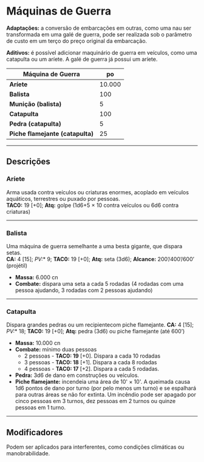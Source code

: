 # Máquinas de Guerra

**Adaptações:** a conversão de embarcações em outras, como uma nau ser transformada em uma galé de guerra, pode ser realizada sob o parâmetro de custo em um terço do preço original da embarcação. 

**Aditivos:** é possível adicionar maquinário de guerra em veículos, como uma catapulta ou um aríete. A galé de guerra já possui um aríete.

| **Máquina de Guerra**            | **po** |
| -------------------------------- | ------ |
| **Aríete**                       | 10.000 |
| **Balista**                      | 100    |
| **Munição (balista)**            | 5      |
| **Catapulta**                    | 100    |
| **Pedra (catapulta)**            | 5      |
| **Piche flamejante (catapulta)** | 25     |

---

## Descrições

### Aríete 
Arma usada contra veículos ou criaturas enormes, acoplado em veículos aquáticos, terrestres ou puxado por pessoas.  
**TAC0:** 19 [+0]; **Atq:** golpe (1d6+5 × 10 contra veículos ou 6d6 contra criaturas)

---

### Balista
Uma máquina de guerra semelhante a uma besta gigante, que dispara setas.  
**CA:** 4 [15]; **PV*:** 9; **TAC0:** 19 [+0]; **Atq:** seta (3d6); **Alcance:** 200’/400’/600’ (projétil)  

- **Massa:** 6.000 cn  
- **Combate:** dispara uma seta a cada 5 rodadas (4 rodadas com uma pessoa ajudando, 3 rodadas com 2 pessoas ajudando)

---

### Catapulta
Dispara grandes pedras ou um recipientecom piche flamejante.
**CA:** 4 [15]; **PV*:** 18; **TAC0:** 19 [+0]; **Atq:** pedra (3d6) ou piche flamejante (até 600’)
 
- **Massa:** 10.000 cn
- **Combate:** mínimo duas pessoas
    - 2 pessoas - **TAC0: 19** [+0]. Dispara a cada 10 rodadas
    - 3 pessoas - **TAC0: 18** [+1]. Dispara a cada 8 rodadas
    - 4 pessoas - **TAC0: 17** [+2]. Dispara a cada 5 rodadas.
- **Pedra:** 3d6 de dano em construções ou veículos.
- **Piche flamejante:** incendeia uma área de 10' × 10'. A queimada causa 1d6 pontos de dano por turno (por pelo menos um turno) e se espalhará para outras áreas se não for extinta. Um incêndio pode ser apagado por cinco pessoas em 3 turnos, dez pessoas em 2 turnos ou quinze pessoas em 1 turno.
  
---

## Modificadores

Podem ser aplicados para interferentes, como condições climáticas ou manobrabilidade.